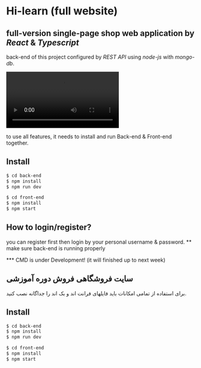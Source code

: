 # Hi-learn (full website)

## full-version single-page shop web application by *React* & *Typescript*

back-end of this project configured by *REST API* using *node-js* with *mongo-db*. 

<video src="https://user-images.githubusercontent.com/110017474/233862399-2c2b6400-4736-4121-af4d-5d49a75a6b88.mp4" autoPlay controls></video>


to use all features, it needs to install and run Back-end & Front-end together.


## Install

```bash
$ cd back-end
$ npm install
$ npm run dev
```

```bash
$ cd front-end
$ npm install
$ npm start
```


## How to login/register?

you can register first then login by your personal username & password.
** make sure back-end is running properly


*** CMD is under Development! (it will finished up to next week)




## سایت فروشگاهی فروش دوره آموزشی


برای استفاده از تمامی امکانات باید فایلهای فرانت اند و بک اند را جداگانه نصب کنید.

## Install

```bash
$ cd back-end
$ npm install
$ npm run dev
```

```bash
$ cd front-end
$ npm install
$ npm start
```
